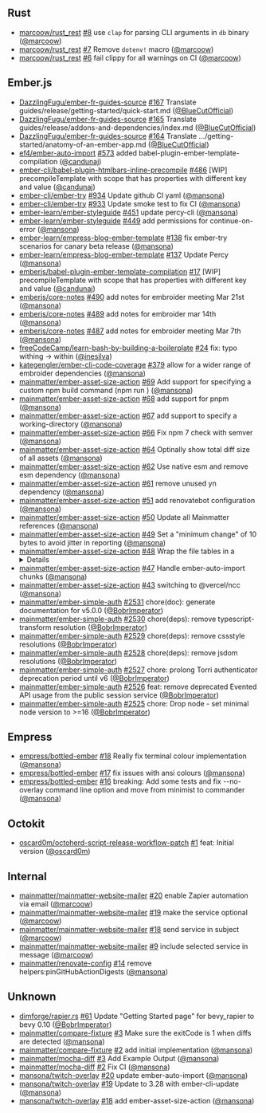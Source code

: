 ## Rust

- [marcoow/rust_rest] [#8](https://github.com/marcoow/rust_rest/pull/8) use `clap` for parsing CLI arguments in `db` binary ([@marcoow])
- [marcoow/rust_rest] [#7](https://github.com/marcoow/rust_rest/pull/7) Remove `dotenv!` macro ([@marcoow])
- [marcoow/rust_rest] [#6](https://github.com/marcoow/rust_rest/pull/6) fail clippy for all warnings on CI ([@marcoow])

## Ember.js

- [DazzlingFugu/ember-fr-guides-source] [#167](https://github.com/DazzlingFugu/ember-fr-guides-source/pull/167) Translate guides/release/getting-started/quick-start.md ([@BlueCutOfficial])
- [DazzlingFugu/ember-fr-guides-source] [#165](https://github.com/DazzlingFugu/ember-fr-guides-source/pull/165) Translate guides/release/addons-and-dependencies/index.md ([@BlueCutOfficial])
- [DazzlingFugu/ember-fr-guides-source] [#164](https://github.com/DazzlingFugu/ember-fr-guides-source/pull/164) Translate .../getting-started/anatomy-of-an-ember-app.md ([@BlueCutOfficial])
- [ef4/ember-auto-import] [#573](https://github.com/ef4/ember-auto-import/pull/573) added babel-plugin-ember-template-compilation ([@candunaj])
- [ember-cli/babel-plugin-htmlbars-inline-precompile] [#486](https://github.com/ember-cli/babel-plugin-htmlbars-inline-precompile/pull/486) [WIP] precompileTemplate with scope that has properties with different key and value ([@candunaj])
- [ember-cli/ember-try] [#934](https://github.com/ember-cli/ember-try/pull/934) Update github CI yaml ([@mansona])
- [ember-cli/ember-try] [#933](https://github.com/ember-cli/ember-try/pull/933) Update smoke test to fix CI ([@mansona])
- [ember-learn/ember-styleguide] [#451](https://github.com/ember-learn/ember-styleguide/pull/451) update percy-cli ([@mansona])
- [ember-learn/ember-styleguide] [#449](https://github.com/ember-learn/ember-styleguide/pull/449) add permissions for continue-on-error ([@mansona])
- [ember-learn/empress-blog-ember-template] [#138](https://github.com/ember-learn/empress-blog-ember-template/pull/138) fix ember-try scenarios for canary beta release ([@mansona])
- [ember-learn/empress-blog-ember-template] [#137](https://github.com/ember-learn/empress-blog-ember-template/pull/137) Update Percy ([@mansona])
- [emberjs/babel-plugin-ember-template-compilation] [#17](https://github.com/emberjs/babel-plugin-ember-template-compilation/pull/17) [WIP] precompileTemplate with scope that has properties with different key and value ([@candunaj])
- [emberjs/core-notes] [#490](https://github.com/emberjs/core-notes/pull/490) add notes for embroider meeting Mar 21st ([@mansona])
- [emberjs/core-notes] [#489](https://github.com/emberjs/core-notes/pull/489) add notes for embroider mar 14th ([@mansona])
- [emberjs/core-notes] [#487](https://github.com/emberjs/core-notes/pull/487) add notes for embroider meeting Mar 7th ([@mansona])
- [freeCodeCamp/learn-bash-by-building-a-boilerplate] [#24](https://github.com/freeCodeCamp/learn-bash-by-building-a-boilerplate/pull/24) fix: typo withing -> within  ([@inesilva])
- [kategengler/ember-cli-code-coverage] [#379](https://github.com/kategengler/ember-cli-code-coverage/pull/379) allow for a wider range of embroider dependencies ([@mansona])
- [mainmatter/ember-asset-size-action] [#69](https://github.com/mainmatter/ember-asset-size-action/pull/69) Add support for specifying a custom npm build command (npm run <custom>) ([@mansona])
- [mainmatter/ember-asset-size-action] [#68](https://github.com/mainmatter/ember-asset-size-action/pull/68) add support for pnpm ([@mansona])
- [mainmatter/ember-asset-size-action] [#67](https://github.com/mainmatter/ember-asset-size-action/pull/67) add support to specify a working-directory ([@mansona])
- [mainmatter/ember-asset-size-action] [#66](https://github.com/mainmatter/ember-asset-size-action/pull/66) Fix npm 7 check with semver ([@mansona])
- [mainmatter/ember-asset-size-action] [#64](https://github.com/mainmatter/ember-asset-size-action/pull/64) Optinally show total diff size of all assets ([@mansona])
- [mainmatter/ember-asset-size-action] [#62](https://github.com/mainmatter/ember-asset-size-action/pull/62) Use native esm and remove esm dependency ([@mansona])
- [mainmatter/ember-asset-size-action] [#61](https://github.com/mainmatter/ember-asset-size-action/pull/61) remove unused yn dependency ([@mansona])
- [mainmatter/ember-asset-size-action] [#51](https://github.com/mainmatter/ember-asset-size-action/pull/51) add renovatebot configuration ([@mansona])
- [mainmatter/ember-asset-size-action] [#50](https://github.com/mainmatter/ember-asset-size-action/pull/50) Update all Mainmatter references ([@mansona])
- [mainmatter/ember-asset-size-action] [#49](https://github.com/mainmatter/ember-asset-size-action/pull/49) Set a "minimum change" of 10 bytes to avoid jitter in reporting ([@mansona])
- [mainmatter/ember-asset-size-action] [#48](https://github.com/mainmatter/ember-asset-size-action/pull/48) Wrap the file tables in a <details> ([@mansona])
- [mainmatter/ember-asset-size-action] [#47](https://github.com/mainmatter/ember-asset-size-action/pull/47) Handle ember-auto-import chunks ([@mansona])
- [mainmatter/ember-asset-size-action] [#43](https://github.com/mainmatter/ember-asset-size-action/pull/43) switching to @vercel/ncc ([@mansona])
- [mainmatter/ember-simple-auth] [#2531](https://github.com/mainmatter/ember-simple-auth/pull/2531) chore(doc): generate documentation for v5.0.0 ([@BobrImperator])
- [mainmatter/ember-simple-auth] [#2530](https://github.com/mainmatter/ember-simple-auth/pull/2530) chore(deps): remove typescript-transform resolution ([@BobrImperator])
- [mainmatter/ember-simple-auth] [#2529](https://github.com/mainmatter/ember-simple-auth/pull/2529) chore(deps): remove cssstyle resolutions ([@BobrImperator])
- [mainmatter/ember-simple-auth] [#2528](https://github.com/mainmatter/ember-simple-auth/pull/2528) chore(deps): remove jsdom resolutions ([@BobrImperator])
- [mainmatter/ember-simple-auth] [#2527](https://github.com/mainmatter/ember-simple-auth/pull/2527) chore: prolong Torri authenticator deprecation period until v6 ([@BobrImperator])
- [mainmatter/ember-simple-auth] [#2526](https://github.com/mainmatter/ember-simple-auth/pull/2526) feat: remove deprecated Evented API usage from the public session service ([@BobrImperator])
- [mainmatter/ember-simple-auth] [#2525](https://github.com/mainmatter/ember-simple-auth/pull/2525) chore: Drop node - set minimal node version to >=16 ([@BobrImperator])

## Empress

- [empress/bottled-ember] [#18](https://github.com/empress/bottled-ember/pull/18) Really fix terminal colour implementation ([@mansona])
- [empress/bottled-ember] [#17](https://github.com/empress/bottled-ember/pull/17) fix issues with ansi colours ([@mansona])
- [empress/bottled-ember] [#16](https://github.com/empress/bottled-ember/pull/16) breaking: Add some tests and fix --no-overlay command line option and move from minimist to commander ([@mansona])

## Octokit

- [oscard0m/octoherd-script-release-workflow-patch] [#1](https://github.com/oscard0m/octoherd-script-release-workflow-patch/pull/1) feat: Initial version ([@oscard0m])

## Internal

- [mainmatter/mainmatter-website-mailer] [#20](https://github.com/mainmatter/mainmatter-website-mailer/pull/20) enable Zapier automation via email ([@marcoow])
- [mainmatter/mainmatter-website-mailer] [#19](https://github.com/mainmatter/mainmatter-website-mailer/pull/19) make the service optional ([@marcoow])
- [mainmatter/mainmatter-website-mailer] [#18](https://github.com/mainmatter/mainmatter-website-mailer/pull/18) send service in subject ([@marcoow])
- [mainmatter/mainmatter-website-mailer] [#9](https://github.com/mainmatter/mainmatter-website-mailer/pull/9) include selected service in message ([@marcoow])
- [mainmatter/renovate-config] [#14](https://github.com/mainmatter/renovate-config/pull/14) remove helpers:pinGitHubActionDigests ([@mansona])

## Unknown

- [dimforge/rapier.rs] [#61](https://github.com/dimforge/rapier.rs/pull/61) Update "Getting Started page" for bevy_rapier to bevy 0.10 ([@BobrImperator])
- [mainmatter/compare-fixture] [#3](https://github.com/mainmatter/compare-fixture/pull/3) Make sure the exitCode is 1 when diffs are detected ([@mansona])
- [mainmatter/compare-fixture] [#2](https://github.com/mainmatter/compare-fixture/pull/2) add initial implementation ([@mansona])
- [mainmatter/mocha-diff] [#3](https://github.com/mainmatter/mocha-diff/pull/3) Add Example Output ([@mansona])
- [mainmatter/mocha-diff] [#2](https://github.com/mainmatter/mocha-diff/pull/2) Fix CI ([@mansona])
- [mansona/twitch-overlay] [#20](https://github.com/mansona/twitch-overlay/pull/20) update ember-auto-import ([@mansona])
- [mansona/twitch-overlay] [#19](https://github.com/mansona/twitch-overlay/pull/19) Update to 3.28 with ember-cli-update ([@mansona])
- [mansona/twitch-overlay] [#18](https://github.com/mansona/twitch-overlay/pull/18) add ember-asset-size-action ([@mansona])

[@BlueCutOfficial]: https://github.com/BlueCutOfficial
[@BobrImperator]: https://github.com/BobrImperator
[@candunaj]: https://github.com/candunaj
[@inesilva]: https://github.com/inesilva
[@mansona]: https://github.com/mansona
[@marcoow]: https://github.com/marcoow
[@oscard0m]: https://github.com/oscard0m
[DazzlingFugu/ember-fr-guides-source]: https://github.com/DazzlingFugu/ember-fr-guides-source
[dimforge/rapier.rs]: https://github.com/dimforge/rapier.rs
[ef4/ember-auto-import]: https://github.com/ef4/ember-auto-import
[ember-cli/babel-plugin-htmlbars-inline-precompile]: https://github.com/ember-cli/babel-plugin-htmlbars-inline-precompile
[ember-cli/ember-try]: https://github.com/ember-cli/ember-try
[ember-learn/ember-styleguide]: https://github.com/ember-learn/ember-styleguide
[ember-learn/empress-blog-ember-template]: https://github.com/ember-learn/empress-blog-ember-template
[emberjs/babel-plugin-ember-template-compilation]: https://github.com/emberjs/babel-plugin-ember-template-compilation
[emberjs/core-notes]: https://github.com/emberjs/core-notes
[empress/bottled-ember]: https://github.com/empress/bottled-ember
[freeCodeCamp/learn-bash-by-building-a-boilerplate]: https://github.com/freeCodeCamp/learn-bash-by-building-a-boilerplate
[kategengler/ember-cli-code-coverage]: https://github.com/kategengler/ember-cli-code-coverage
[mainmatter/compare-fixture]: https://github.com/mainmatter/compare-fixture
[mainmatter/ember-asset-size-action]: https://github.com/mainmatter/ember-asset-size-action
[mainmatter/ember-simple-auth]: https://github.com/mainmatter/ember-simple-auth
[mainmatter/mainmatter-website-mailer]: https://github.com/mainmatter/mainmatter-website-mailer
[mainmatter/mocha-diff]: https://github.com/mainmatter/mocha-diff
[mainmatter/renovate-config]: https://github.com/mainmatter/renovate-config
[mansona/twitch-overlay]: https://github.com/mansona/twitch-overlay
[marcoow/rust_rest]: https://github.com/marcoow/rust_rest
[oscard0m/octoherd-script-release-workflow-patch]: https://github.com/oscard0m/octoherd-script-release-workflow-patch